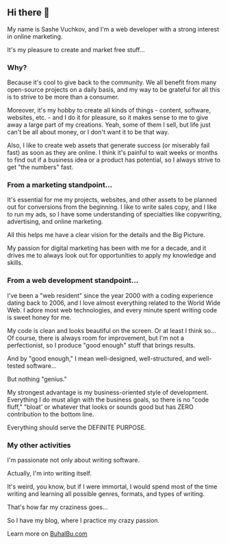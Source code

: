 ## Hi there 👋

My name is Sashe Vuchkov, and I'm a web developer with a strong interest in online marketing.

It's my pleasure to create and market free stuff...

### Why?

Because it's cool to give back to the community. We all benefit from many open-source projects on a daily basis, and my way to be grateful for all this is to strive to be more than a consumer. 

Moreover, it's my hobby to create all kinds of things - content, software, websites, etc. - and I do it for pleasure, so it makes sense to me to give away a large part of my creations. Yeah, some of them I sell, but life just can't be all about money, or I don't want it to be that way. 

Also, I like to create web assets that generate success (or miserably fail fast) as soon as they are online. I think it's painful to wait weeks or months to find out if a business idea or a product has potential, so I always strive to get "the numbers" fast.

### From a marketing standpoint...

It's essential for me my projects, websites, and other assets to be planned out for conversions from the beginning. I like to write sales copy, and I like to run my ads, so I have some understanding of specialties like copywriting, advertising, and online marketing.

All this helps me have a clear vision for the details and the Big Picture.

My passion for digital marketing has been with me for a decade, and it drives me to always look out for opportunities to apply my knowledge and skills.

### From a web development standpoint...

I've been a "web resident" since the year 2000 with a coding experience dating back to 2006, and I love almost everything related to the World Wide Web. I adore most web technologies, and every minute spent writing code is sweet honey for me.

My code is clean and looks beautiful on the screen. Or at least I think so... Of course, there is always room for improvement, but I'm not a perfectionist, so I produce "good enough" stuff that brings results.

And by "good enough," I mean well-designed, well-structured, and well-tested software...

But nothing "genius."

My strongest advantage is my business-oriented style of development. Everything I do must align with the business goals, so there is no "code fluff," "bloat' or whatever that looks or sounds good but has ZERO contribution to the bottom line.

Everything should serve the DEFINITE PURPOSE.

### My other activities

I'm passionate not only about writing software.

Actually, I'm into writing itself.

It's weird, you know, but if I were immortal, I would spend most of the time writing and learning all possible genres, formats, and types of writing.

That's how far my craziness goes…

So I have my blog, where I practice my crazy passion.

Learn more on [BuhalBu.com](https://buhalbu.com/blog/)


<!--
**SasheVuchkov/SasheVuchkov** is a ✨ _special_ ✨ repository because its `README.md` (this file) appears on your GitHub profile.

Here are some ideas to get you started:

- 🔭 I’m currently working on ...
- 🌱 I’m currently learning ...
- 👯 I’m looking to collaborate on ...
- 🤔 I’m looking for help with ...
- 💬 Ask me about ...
- 📫 How to reach me: ...
- 😄 Pronouns: ...
- ⚡ Fun fact: ...
-->
